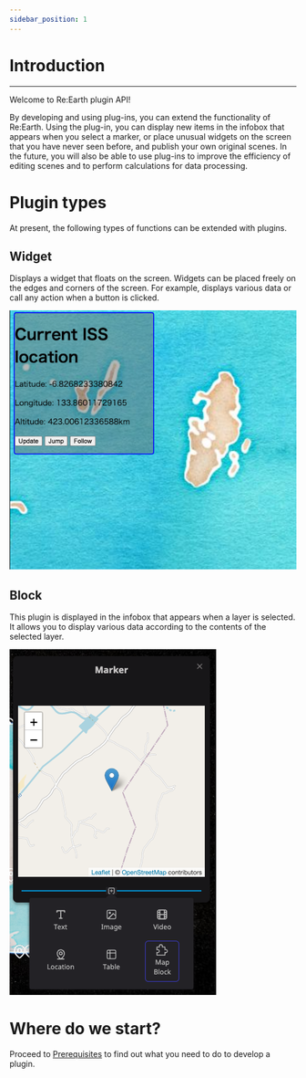 ```yaml
---
sidebar_position: 1
---
```


# Introduction
------

Welcome to Re:Earth plugin API!

By developing and using plug-ins, you can extend the functionality of Re:Earth. Using the plug-in, you can display new items in the infobox that appears when you select a marker, or place unusual widgets on the screen that you have never seen before, and publish your own original scenes. In the future, you will also be able to use plug-ins to improve the efficiency of editing scenes and to perform calculations for data processing.

# Plugin types

At present, the following types of functions can be extended with plugins.

## Widget

Displays a widget that floats on the screen. Widgets can be placed freely on the edges and corners of the screen. For example, displays various data or call any action when a button is clicked.

![widget](./img/widget.png)

## Block

This plugin is displayed in the infobox that appears when a layer is selected. It allows you to display various data according to the contents of the selected layer.

![block](./img/block.png)

# Where do we start?

Proceed to [Prerequisites](./prerequisites) to find out what you need to do to develop a plugin.
